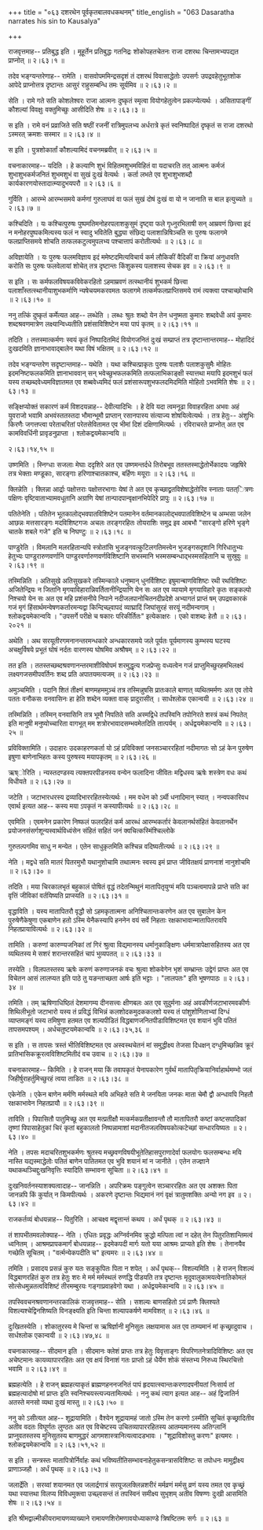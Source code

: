 +++
title = "०६३ दशरथेन पूर्वकृतबालवधकथनम्"
title_english = "063 Dasaratha narrates his sin to Kausalya"

+++


राजवृत्तमाह-- प्रतिबुद्ध इति । मूहूर्तेन प्रतिबुद्धः गतनिद्रः
शोकोपहतचेतनः राजा दशरथः चिन्तामभ्यपद्यत प्राप्नोत्  ॥  २।६३।१  ॥   

  

तदेव भङ्ग्यन्तरेणाह-- रामेति । वासवोपममिन्द्रसदृशं तं दशरथं
विवासाद्धेतोः उपसर्गः उपद्रवहेतुभूतशोक आपेदे प्राप्नोत्तत्र दृष्टान्तः
आसुरं राहुसम्बन्धि तमः सूर्यमिव  ॥  २।६३।२  ॥   

  

सेति । रामे गते सति कोशलेश्वरः राजा आत्मनः दुष्कृतं स्मृत्वा
वियोगहेतुत्वेन प्रकल्प्येत्यर्थः । असितापाङ्गीं कौशल्यां विवक्षुः
वक्तुमिच्छुः आसीदिति शेषः  ॥  २।६३।३  ॥   

  

स इति । रामे वनं प्रव्राजिते सति षष्ठीं रजनीं रात्रिमुपलभ्य अर्धरात्रे
कृतं स्वनिष्पादितं दृष्कृतं स राजा दशरथो ऽस्मरत् क्रमशः सस्मार  ॥  २।६३।४
 ॥   

  

स इति । पुत्रशोकार्तां कौशल्यामिदं वचनमब्रवीत्  ॥  २।६३।५  ॥   

  

वचनाकारमाह-- यदिति । हे कल्याणि शुभं विहितमशुभमविहितं वा यदाचरति तत्
आत्मनः कर्मजं शुभाशुभकर्मजनितं शुभमशुभं वा सुखं दुःखं वेत्यर्थः । कर्ता
लभते एव शुभाशुभशब्दौ कार्यकारणयोस्तादात्म्यादुभयपरौ  ॥  २।६३।६  ॥   

  

गुर्विति । आरम्भे आरम्भसमये कर्मणां गुरुलाघवं वा फलं सुखं दोषं दुःखं वा
यो न जानाति स बाल इत्युच्यते  ॥  २।६३।७  ॥   

  

कश्चिदिति । यः कश्चित्पुरुषः पुष्पमतिमनोहरपलाशकुसुमं दृष्ट्वा फले
गृध्नुरभिलाषी सन् आम्रवणं छित्त्वा इदं न मनोहरपुष्पकमित्यस्य फलं न
स्वादु भवितेति बुद्ध्या संछिद्य पलाशान्निषिञ्चति सः पुरुषः फलागमे
फलप्राप्तिसमये शोचति तत्फलकटुत्वमुपलभ्य पश्चात्तापं करोतीत्यर्थः  ॥ 
२।६३।८  ॥   

  

अविज्ञायेति । यः पुरुषः फलमविज्ञाय इदं ममेष्टदमित्यविचार्य कर्म लौकिकीं
वैदिकीं वा क्रियां अनुधावति करोति सः पुरुषः फलवेलायां शोचेत् तत्र
दृष्टान्तः किंशुकस्य पलाशस्य सेचक इव  ॥  २।६३।९  ॥   

  

स इति । सः कर्मफलविषयकविवेकरहितो ऽहमाम्रवणं तत्स्थानीयं शुभकर्म छित्त्वा
पलाशाँस्तत्स्थानीयाशुभकर्माणि न्यषेचयमकरवमतः फलागमे
तत्कर्मफलप्राप्तिसमये रामं त्यक्त्वा पश्चाच्छोचामि  ॥  २।६३।१०  ॥   

  

ननु तत्किं दुष्कृतं कर्मेत्यत आह-- लब्धेति । लब्धः श्रुतः शब्दो येन तेन
धनुष्मता कुमारः शब्दवेधी अयं कुमारः शब्दश्रवणमात्रेण लक्ष्यान्विध्यतीति
प्रशंसाविशिष्टेन मया पापं कृतम्  ॥  २।६३।११  ॥   

  

तदिति । तत्तस्मात्कर्मणः स्वयं कृतं निष्पादितमिदं वियोगजनितं दुःखं
सम्प्राप्तं तत्र दृष्टान्तान्तरमाह-- मोहादिदं दुःखदमिति
ज्ञानाभावाद्बालेन यथा विषं भक्षितम्  ॥  २।६३।१२  ॥   

  

तदेव भङ्ग्यन्तरेण सदृष्टान्तमाह-- यथेति । यथा कश्चित्प्राकृतः पुरुषः
पलाशैः पलाशकुसुमैः मोहितः इदमनिष्टफलकमिति ज्ञानाभाववान् सन्
भवेच्छुभफलकमिति तत्फलाभिकाङ्क्षी स्यात्तथा मयापि इदमशुभं फलं यस्य
तच्छब्दवेध्यमविज्ञातमत एव शब्बवेध्यमिदं फलं प्रशंसारूपशुभफलदमिदमिति
मोहितो ऽभवमिति शेषः  ॥  २।६३।१३  ॥   

  

सङ्क्षिप्योक्तं सकारणं कर्म विशदयन्नाह-- देवीत्यादिभिः । हे देवि यदा
त्वमनूढा विवाहरहिता अभवः अहं युवराजो भवामि अभवंस्ततस्तदा भौमान्भूमौ
प्राप्तान् रसानपास्य संत्याज्य शोषयित्वेत्यर्थः । तत्र हेतुः-- अंशुभिः
किरणैः जगत्तप्त्वा परेताचरितां परेतसेवितामत एव भीमां दिशं
दक्षिणामित्यर्थः । रविराचरते प्राप्नोत् अत एव कामविवर्धिनी
प्रावृडनुप्राप्ता । श्लोकद्वयमेकान्वयि  ॥   

२।६३।१४,१५  ॥   

उष्णमिति । स्निग्धाः सजलाः मेघाः ददृशिरे अत एव उष्णमन्तर्दधे तिरोबभूव
ततस्तस्माद्धेतोर्भेकादयः जहृषिरे तत्र भेक्ताः मण्डूकाः, सारङ्गाः
हरिणाश्चातकाश्च, बर्हिणः मयूराः  ॥  २।६३।१६  ॥   

  

क्लिन्नेति । क्लिन्ना आर्द्राः पक्षोत्तराः पक्षोत्तरभागाः येषां ते अत एव
कृच्छाद्व्रतविशेषाद्धेतोरिव स्नाताः पतत्ित्रणः पक्षिणः
वृष्टिवाताभ्यामवधूतानि अग्राणि येषां तान्पादपान्वृक्षानभिपेदिरे प्रापुः
 ॥  २।६३।१७  ॥   

  

पतितेनेति । पतितेन भूतकालोद्भवपातविशिष्टेन पतमानेन
वर्तमानकालोद्भवपातविशिष्टेन च अम्भसा जलेन आछन्नः मत्तसारङ्गः
मदविशिष्टगजः अचलः तरङ्गरहितः तोयराशिः समुद्र इव आबभौ "सारङ्गो हरिणे
भृङ्गे चातके शबले गजे" इति च निघण्टुः  ॥  २।६३।१८  ॥   

  

पाण्डुरेति । विमलानि मलरहितान्यपि स्त्रोतांसि भुजङ्गवत्कुटिलगतिमत्त्वेन
भुजङ्गसदृशानि गिरिधातुभ्यः हेतुभ्यः पाण्डुरारुणवर्णानि
पाण्डुरवर्णारुणवर्णविशिष्टानि सभस्मानि भस्मसम्बन्धाद्भस्मसहितानि च
सुस्रुवुः  ॥  २।६३।१९  ॥   

  

तस्मिन्निति । अतिसुखे अतिसुखकरे तस्मिन्काले धनुष्मान् धुनर्विशिष्टः
इषुमान्बाणविशिष्टः रथी रथविशिष्टः अजितेन्द्रियः न जितानि
मृगयाविहारान्निवर्तितानीन्द्रियाणि येन सः अत एव व्यायामे मृगयाविहारे
कृतः सङ्कल्पो निश्चयो येन सः अत एव महि प्रशंसनीये निपाने
नदीजलपानोचितनदीप्रदेशे अभ्यागतं प्राप्तं षम् उपद्रवकारकं गजं मृगं
हिंसार्थमन्वेषणकर्तारमन्यद्वा किन्दिच्छ्वापदं व्याघ्रादिं जिघांसुरहं
सरयूं नदीमन्वगाम् । श्लोकद्वयमेकान्वयि । "उपसर्गे परीक्षे च षकारः
परिकीर्तितः" इत्येकाक्षरः । एको वाशब्दः हेतौ  ॥  २।६३।२०२१  ॥   

  

अथेति । अथ सरयूतीरगमनानन्तरमन्धकारे अन्धकारसमये जले पूर्यतः पूर्यमाणस्य
कुम्भस्य घटस्य अचक्षुर्विषये प्रभूतं घोषं नर्दतः वारणस्य घोषमिव अश्रौषम्
 ॥  २।६३।२२  ॥   

  

तत इति । ततस्तच्छब्दश्रवणानन्तरमाशीविषोपमं शरमुद्धृत्य गजप्रेप्सुः
वध्यत्वेन गजं प्राप्तुमिच्छुरहमभिलक्ष्यं लक्ष्यगजसमीपवर्तिनः शब्द प्रति
अपातयमत्यजम्  ॥  २।६३।२३  ॥   

  

अमुञ्चमिति । पदानि शितं तीक्ष्णं बाणमहममुञ्चं तत्र तस्मिन्नुषसि
प्रातःकाले बाणात् व्यथितमर्मणः अत एव तोये पततः वनौकसः वनवासिनः हा हेति
शब्देन व्यक्ता वाक् प्रादुरासीत् । सार्धश्लोक एकान्वयी  ॥  २।६३।२४  ॥   

  

तस्मिन्निति । तस्मिन् वनवासिनि तत्र भूमौ निपतिते सति अस्मद्विधे तपस्विनि
तपोनिरते शस्त्रं कथं निपतेत् इति मानुषी मनुष्योच्चारिता वागभूत् मम
शत्रोरभावादसम्भवमेतदिति तात्पर्यम् । अर्धद्वयमेकान्वयि  ॥  २।६३।२५  ॥   

  

प्रविविक्तामिति । उदाहारः उदकाहरणकर्ता यो ऽहं प्रविविक्तां
जनसञ्चाररहितां नदीमागतः सो ऽहं केन पुरुषेण इषुणा बाणेनाभिहतः कस्य
पुरुषस्य मयापकृतम्  ॥  २।६३।२६  ॥   

  

ऋष्ोरिति । न्यस्तदण्डस्य त्यक्तपरपीडनस्य वन्येन फलादिना जीवितः मद्विधस्य
ऋषेः शस्त्रेण वधः कथं विधीयते  ॥  २।६३।२७  ॥   

  

जटेति । जटाभारधरस्य द्रव्यादिभाररहितस्येत्यर्थः । मम वधेन को ऽर्थी
धनादिमान् स्यात् । नन्वपकारिवध एवार्थ इत्यत आह-- कस्य मया ऽपकृतं न
कस्यापीत्यर्थः  ॥  २।६३।२८  ॥   

  

एवमिति । एवमनेन प्रकारेण निष्फलं फलरहितं कर्म आरब्धं आरम्भकर्तारं
केवलानर्थसंहितं केवलानर्थेन प्रयोजनसंसर्गशून्यस्वार्थविध्वंसेन संहितं
सहितं जनं क्वचित्कस्मिंश्चिल्लोके  

गुरुतल्पगमिव साधु न मन्येत । एतेन साधुकृतमिति कश्चिन्न वदिष्यतीत्यर्थः
 ॥  २।६३।२९  ॥   

  

नेति । मद्वधे सति मातरं पितरमुभौ यथानुशोचामि तथात्मनः स्वस्य इमं प्राप्त
जीवितक्षयं प्राणनाशं नानुशोचमि  ॥  २।६३।३०  ॥   

  

तदिति । मया चिरकालभृतं बहुकालं पोषितं वृद्धं तदेतन्मिथुनं मातापितृयुग्मं
मयि पञ्चत्वमापन्ने प्राप्ते सति कां वृत्तिं जीविकां वर्तयिष्यति
प्राप्स्यति  ॥  २।६३।३१  ॥   

  

वृद्धाविति । यस्य मातापितरौ वृद्धौ सो ऽहमकृतात्मना अनिश्चितान्तःकरणेन अत
एव सुबालेन केन पुरुषेणैकेषुणा एकबाणेन हतो ऽस्मि येनैकस्यापि हननेन वयं
सर्वे निहताः रक्षकाभावान्मातापितरावपि निहतप्रायावित्यर्थः  ॥  २।६३।३२
 ॥   

  

तामिति । करुणां कारुण्यजनिकां तां गिरं श्रुत्वा विद्यमानस्य
धर्मानुकाङ्क्षिणः धर्ममात्रापेक्षासहितस्य अत एव व्यथितस्य मे सशरं
शरान्तरसहितं चापं भुव्यपतत्  ॥  २।६३।३३  ॥   

  

तस्येति । विलपतस्तस्य ऋषेः करुणं करुणाजनकं वचः श्रुत्वा शोकवेगेन भृशं
सम्भ्रान्तः उद्वेगं प्राप्तः अत एव विचेतन आसं लालप्यत इति पाठे तु
यङन्ताच्छता आर्षः इति भट्टाः । "लालपतः" इति भूषणपाठः  ॥  २।६३।३४  ॥   

  

तमिति । तम् ऋषिणाधिष्ठितं देशमागम्य दीनसत्त्वः क्षीणबलः अत एव सुदुर्मनाः
अहं अवकीर्णजटाभारमवकीर्णः शिथिलीभूतो जटाभारो यस्य तं प्रविद्धं विभिन्नं
कलशोदकमुदककलशो यस्य तं पांशुशोणिताभ्यां दिग्धं व्याप्तमङ्गं यस्य तमिषुणा
हतमत एव शल्यपीडितं विद्धबाणजनितपीडाविशिष्टमत एव शयानं भुवि पतितं
तापसमपश्यम् । अर्धचतुष्टयमेकान्वयि  ॥  २।६३।३५,३६  ॥   

  

स इति । स तापसः त्रस्तं भीतिविशिष्टमत एव अस्वस्थचेतनं मां समुद्धीक्ष्य
तेजसा दिधक्षन् दग्धुमिच्छन्निव क्रूरं प्रातिभासिकक्रूरत्वविशिष्टमितीदं
वच उवाच  ॥  २।६३।३७  ॥   

  

वचनाकारमाह-- किमिति । हे राजन् मया किं तवापकृतं येनापकारेण गुर्वर्थं
मातापितृक्रियानिर्वाहार्थमम्भो जलं जिहीर्षुराहर्तुमिच्छुरहं त्वया ताडितः
 ॥  २।६३।३८  ॥   

  

एकेनेति । एकेन बाणेन मर्मणि मर्मस्थले मयि अभिहते सति मे जनयिता जनकः माता
चेमौ द्वौ अन्धावपि निहतौ रक्षकाभावेन निहतप्रायौ  ॥  २।६३।३९  ॥   

  

ताविति । पिपासितौ पातुमिच्छू अत एव मत्प्रतीक्षौ मत्कर्मकप्रतीक्षावन्तौ
तौ मातापितरौ कष्टां कष्टसपादिकां तृष्णां पिपासाहेतुकां चिरं कृतां
बहुकालतो निष्पन्नामाशां मदानीतजलविषयकोत्कटेच्छां सन्धारयिष्यतः  ॥ 
२।६३।४०  ॥   

  

नेति । तपसः मदाचरितशुभकर्मणः श्रुतस्य मच्छ्रवणविषयीभूतेतिहासपुराणादेर्वा
फलयोगः फलसम्बन्धः मयि नास्ति यद्यस्माद्धेतोः पतितं बाणेन पातितमत एव भुवि
शयानं मां न जानीते । एतेन तज्ज्ञाने यथाकथञ्चिद्दुःखनिवृत्तिः स्यादिति
सम्भावना सूचिता  ॥  २।६३।४१  ॥   

  

दुःखनिवर्तनस्याशक्यत्वादाह-- जानन्निति । अपरिक्रमः पङ्गुत्वेन
सञ्चाररहितः अत एव अशक्तः पिता जानन्नपि किं कुर्यात् न किमपीत्यर्थः ।
अकरणे दृष्टान्तः भिद्यमानं नगं वृक्षं त्रातुमशक्तिः अन्यो नग इव  ॥ 
२।६३।४२  ॥   

  

राजकर्तव्यं बोधयन्नाह-- पितुरिति । आचक्ष्व मद्वृत्तान्तं कथय । अर्धं
पृथक्  ॥  २।६३।४३  ॥   

  

तं शापभीतमवलोक्याह-- नेति । एधितः प्रवृद्धः अग्निर्वनमिव क्रुद्धो
मत्पिता त्वां न दहेत् तेन पितुरतिशान्तिमत्वं ध्वनितम् ।
आश्रमप्रापकमार्गं बोधयन्नाह-- इदमेकपदी मार्गः यतो यया आश्रमः प्राप्यते
इति शेषः । तेनानयैव गच्छेति सूचितम् । "वर्त्मन्येकपदीति च" इत्यमरः  ॥ 
२।६३।४४  ॥   

  

तमिति । प्रसादय प्रसन्नं कुरु यतः सङ्कुपितः पिता न शपेत् । अर्धं पृथक्--
विशल्यमिति । हे राजन् विशल्यं विद्धबाणरहितं कुरु तत्र हेतुः शरः मे मर्म
मर्मस्थलं रुणद्धि पीडयति तत्र दृष्टान्तः मृदुवालुकामयत्वेनातिकोमलं
सोत्सेधमुन्नतत्वविशिष्टं तीरमम्बुरयः गङ्गाप्रवाहवेगो यथा ।
अर्धद्वयमेकान्वयि  ॥  २।६३।४५  ॥   

  

तपस्विवचनश्रवणानन्तरकालिकं राजवृत्तमाह-- सेति । सशल्यः बाणसहितो ऽयं
प्राणैः क्लिश्यते विशल्यश्चेद्विनशिष्यति विनङ्क्ष्यति इति चिन्ता
शल्यापकर्षणे मामविशत्  ॥  २।६३।४६  ॥   

  

दुःखितस्येति । शोकातुरस्य मे चिन्तां स ऋषिर्ज्ञानी मुनिसुतः लक्षयामास अत
एव ताम्यमानं मां कृच्छ्रादुवाच । सार्धश्लोक एकान्वयी  ॥  २।६३।४७,४८  ॥   

  

वचनाकारमाह-- सीदमान इति । सीदमानः क्लेशं प्राप्तः तत्र हेतुः
विवृत्ताङ्गः विपरिणतनेत्रादिविशिष्टः अत एव अचेष्टमानः कायव्यापाररहितः अत
एव क्षयं विनाशं गतः प्राप्तो ऽहं धैर्येण शोकं संस्तभ्य निरुध्य
स्थिरचित्तो भवामि  ॥  २।६३।४९  ॥   

  

ब्रह्महत्येति । हे राजन् ब्रह्महत्याकृतं ब्राह्मणहननजनितं पापं
हृदयात्स्वान्तःकरणादपनीयतां निःसार्य तां ब्रह्महत्यादोषो मां प्राप्तः
इति स्वनिश्चयस्त्यज्यतामित्यर्थः । ननु कथं त्याग इत्यत आह-- अहं
द्विजातिर्न अतस्ते मनसो व्यथा दुःखं मास्तु  ॥  २।६३।५०  ॥   

  

ननु को ऽसीत्यत आह-- शूद्रायामिति । वैश्येन शूद्रायामहं जातो ऽस्मि तेन
करणो ऽस्मीति सूचितं कृच्छ्रादितीव अतीव वदतः विघूर्णतः लुण्ठतः अत एव
विचेष्टस्य उचितव्यापाररहितस्य आतम्यमानस्य अतिग्लानिं प्राप्नुवतस्तस्य
मुनिसुतस्य बाणमुद्धरं आगमशास्त्रानित्यत्वादडभावः । "शूद्राविशोस्तु करणः"
इत्यमरः । श्लोकद्वयमेकान्वयि  ॥  २।६३।५१,५२  ॥   

  

स इति । सन्त्रस्तः मातापित्रोर्निर्वाहः कथं
भविष्यतीतिसम्भावनाहेतुकसन्त्रासविशिष्टः स तपोधनः मामुद्वीक्ष्य
प्राणाञ्जहौ । अर्धं पृथक्  ॥  २।६३।५३  ॥   

  

जलार्द्रेति । सरय्वां शयानमत एव जलार्द्रगात्रं सरयूजलक्लिन्नशरीरं
मर्मव्रणं मर्मसु व्रणं यस्य तमत एव कृच्छ्रं यथा स्यात्तथा विलप्य
विविधमुक्त्वा उच्छ्वसन्तं तं तपस्विनं समीक्ष्य सुभृशम् अतीव विषण्णः
दुःखी आसमिति शेषः  ॥  २।६३।५४  ॥   

  

इति श्रीमद्वाल्मीकीयरामायणव्याख्याने रामायणशिरोमणावयोध्याकाण्डे
त्रिषष्टितमः सर्गः  ॥  २।६३  ॥   

  

  


